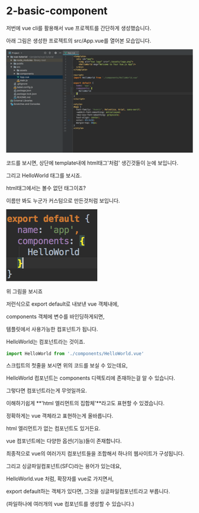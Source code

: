 # 2-basic-component

저번에 vue cli를 활용해서 vue 프로젝트를 간단하게 생성했습니다.

아래 그림은 생성한 프로젝트의 src/App.vue를 열어본 모습입니다.

![](../../../.gitbook/assets/init-project-dir.png)

코드를 보시면, 상단에 template내에 html태그'처럼' 생긴것들이 눈에 보입니다.

그리고 HelloWorld 태그를 보시죠.

html태그에서는 볼수 없던 태그이죠?

이름만 봐도 누군가 커스텀으로 만든것처럼 보입니다.

![](../../../.gitbook/assets/script-components.png)

위 그림을 보시죠

저런식으로 export default로 내보낸 vue 객체내에,

components 객체에 변수를 바인딩하게되면,

템플릿에서 사용가능한 컴포넌트가 됩니다.

HelloWorld는 컴포넌트라는 것이죠.

```javascript
import HelloWorld from './components/HelloWorld.vue'
```

스크립트의 첫줄을 보시면 위의 코드를 보실 수 있는데요,

HelloWorld 컴포넌트는 components 디렉토리에 존재하는걸 알 수 있습니다.

그렇다면 컴포넌트라는게 무엇일까요.

이해하기쉽게 **'html 엘리먼트의 집합체'**라고도 표현할 수 있겠습니다.

정확하게는 vue 객체라고 표현하는게 올바릅니다.

html 엘리먼트가 없는 컴포넌트도 있거든요.

vue 컴포넌트에는 다양한 옵션\(기능\)들이 존재합니다.

최종적으로 vue의 여러가지 컴포넌트들을 조합해서 하나의 웹사이트가 구성됩니다.

그리고 싱글파일컴포넌트\(SFC\)라는 용어가 있는데요,

HelloWorld.vue 처럼, 확장자를 vue로 가지면서,

export default하는 객체가 있다면, 그것을 싱글파일컴포넌트라고 부릅니다.

\(파일하나에 여러개의 vue 컴포넌트를 생성할 수 있습니다.\)

